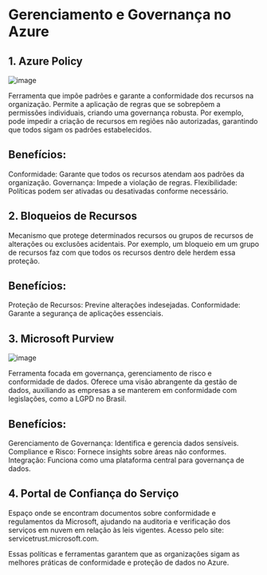 # Gerenciamento e Governança no Azure

## 1. Azure Policy
![image](https://github.com/user-attachments/assets/9ffa1632-9e92-4398-a708-9c48363336a4)

Ferramenta que impõe padrões e garante a conformidade dos recursos na organização. Permite a aplicação de regras que se sobrepõem a permissões individuais, criando uma governança robusta. Por exemplo, pode impedir a criação de recursos em regiões não autorizadas, garantindo que todos sigam os padrões estabelecidos.

## Benefícios:

Conformidade: Garante que todos os recursos atendam aos padrões da organização.
Governança: Impede a violação de regras.
Flexibilidade: Políticas podem ser ativadas ou desativadas conforme necessário.

## 2. Bloqueios de Recursos
Mecanismo que protege determinados recursos ou grupos de recursos de alterações ou exclusões acidentais. Por exemplo, um bloqueio em um grupo de recursos faz com que todos os recursos dentro dele herdem essa proteção.

## Benefícios:
Proteção de Recursos: Previne alterações indesejadas.
Conformidade: Garante a segurança de aplicações essenciais.

## 3. Microsoft Purview
![image](https://github.com/user-attachments/assets/611fdc65-c8bd-4ade-9ae3-0d1efbb85990)

Ferramenta focada em governança, gerenciamento de risco e conformidade de dados. Oferece uma visão abrangente da gestão de dados, auxiliando as empresas a se manterem em conformidade com legislações, como a LGPD no Brasil.

## Benefícios:
Gerenciamento de Governança: Identifica e gerencia dados sensíveis.
Compliance e Risco: Fornece insights sobre áreas não conformes.
Integração: Funciona como uma plataforma central para governança de dados.

## 4. Portal de Confiança do Serviço
Espaço onde se encontram documentos sobre conformidade e regulamentos da Microsoft, ajudando na auditoria e verificação dos serviços em nuvem em relação às leis vigentes. Acesso pelo site: servicetrust.microsoft.com.

Essas políticas e ferramentas garantem que as organizações sigam as melhores práticas de conformidade e proteção de dados no Azure.





